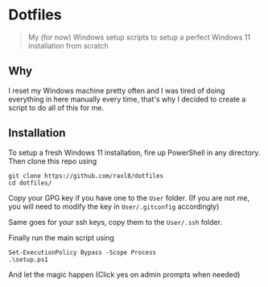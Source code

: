 # Dotfiles
> My (for now) Windows setup scripts to setup a perfect Windows 11 installation from scratch

## Why
I reset my Windows machine pretty often and I was tired of doing everything in here manually every time, that's why I decided to create a script to do all of this for me.

## Installation
To setup a fresh Windows 11 installation, fire up PowerShell in any directory.
Then clone this repo using
```
git clone https://github.com/raxl8/dotfiles
cd dotfiles/
```
Copy your GPG key if you have one to the `User` folder. (If you are not me, you will need to modify the key in `User/.gitconfig` accordingly)

Same goes for your ssh keys, copy them to the `User/.ssh` folder.

Finally run the main script using
```
Set-ExecutionPolicy Bypass -Scope Process
.\setup.ps1
```
And let the magic happen (Click yes on admin prompts when needed)
